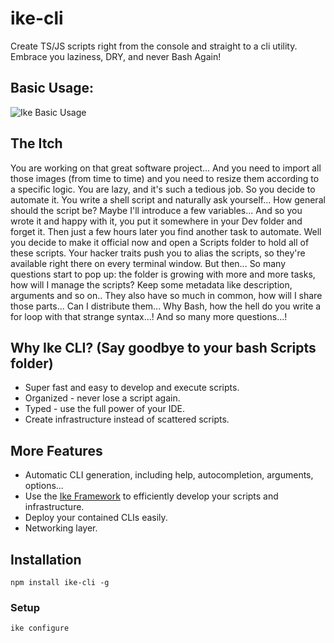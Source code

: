# ike-cli
Create TS/JS scripts right from the console and straight to a cli utility. Embrace you laziness, DRY, and never Bash Again!

## Basic Usage:
![Ike Basic Usage](https://s8.gifyu.com/images/ike-usage-flow.gif)

## The Itch
You are working on that great software project... And you need to import all those images (from time to time) and you need to resize them according to a specific logic.
You are lazy, and it's such a tedious job. So you decide to automate it. You write a shell script and naturally ask yourself...
How general should the script be?
Maybe I'll introduce a few variables...
And so you wrote it and happy with it, you put it somewhere in your Dev folder and forget it.
Then just a few hours later you find another task to automate. Well you decide to make it official now and open a Scripts folder to hold all of these scripts. Your hacker traits push you to alias the scripts, so they're available right there on every terminal window. But then... So many questions start to pop up: the folder is growing with more and more tasks, how will I manage the scripts? Keep some metadata like description, arguments and so on.. They also have so much in common, how will I share those parts... Can I distribute them... Why Bash, how the hell do you write a for loop with that strange syntax...! And so many more questions...!

## Why Ike CLI? (Say goodbye to your bash Scripts folder)
* Super fast and easy to develop and execute scripts.
* Organized - never lose a script again.
* Typed - use the full power of your IDE.
* Create infrastructure instead of scattered scripts.

## More Features
* Automatic CLI generation, including help, autocompletion, arguments, options...
* Use the [Ike Framework](https://github.com/mfainstein/ike-framework) to efficiently develop your scripts and infrastructure.
* Deploy your contained CLIs easily.
* Networking layer.


## Installation
``` npm install ike-cli -g ```

### Setup
``` ike configure ```



